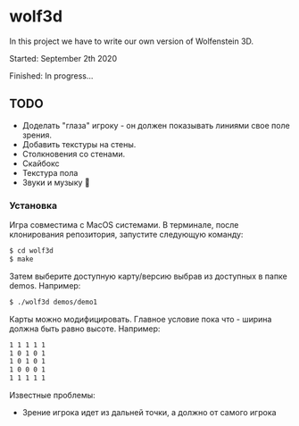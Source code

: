 # wolf3d

In this project we have to write our own version of Wolfenstein 3D.

Started:	September 2th 2020

Finished:	In progress...

## TODO

  - Доделать "глаза" игроку - он должен показывать линиями свое поле зрения.
  - Добавить текстуры на стены.
  - Столкновения со стенами.
  - Скайбокс
  - Текстура пола
  - Звуки и музыку 🤔

### Установка

Игра совместима с MacOS системами.
В терминале, после клонирования репозитория, запустите следующую команду:
```sh
$ cd wolf3d
$ make
```
Затем выберите доступную карту/версию выбрав из доступных в папке demos. Например:
```sh
$ ./wolf3d demos/demo1
```

Карты можно модифицировать. Главное условие пока что - ширина должна быть равно высоте. Например:
```sh
1 1 1 1 1
1 0 1 0 1
1 0 1 0 1
1 0 0 0 1
1 1 1 1 1
```

Известные проблемы:
  - Зрение игрока идет из дальней точки, а должно от самого игрока